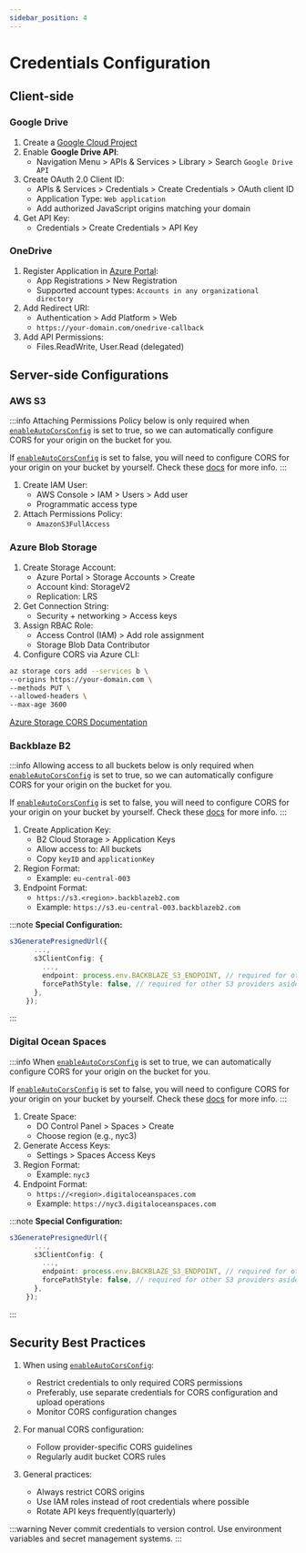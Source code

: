 ```yaml
---
sidebar_position: 4
---
```


# Credentials Configuration

## Client-side

### Google Drive

1. Create a [Google Cloud Project](https://console.cloud.google.com/)
2. Enable **Google Drive API**:
   - Navigation Menu > APIs & Services > Library > Search `Google Drive API`
3. Create OAuth 2.0 Client ID:
   - APIs & Services > Credentials > Create Credentials > OAuth client ID
   - Application Type: `Web application`
   - Add authorized JavaScript origins matching your domain
4. Get API Key:
   - Credentials > Create Credentials > API Key

### OneDrive

1. Register Application in [Azure Portal](https://portal.azure.com/):
   - App Registrations > New Registration
   - Supported account types: `Accounts in any organizational directory`
2. Add Redirect URI:
   - Authentication > Add Platform > Web
   - `https://your-domain.com/onedrive-callback`
3. Add API Permissions:
   - Files.ReadWrite, User.Read (delegated)

## Server-side Configurations

### AWS S3

:::info
Attaching Permissions Policy below is only required when [`enableAutoCorsConfig`](/docs/api-reference/upupuploader/optional-props.md) is set to true, so we can automatically configure CORS for your origin on the bucket for you.

If [`enableAutoCorsConfig`](/docs/api-reference/upupuploader/optional-props.md) is set to false, you will need to configure CORS for your origin on your bucket by yourself. Check these [docs](https://docs.aws.amazon.com/AmazonS3/latest/API/API_PutBucketCors.html) for more info.
:::

1. Create IAM User:
   - AWS Console > IAM > Users > Add user
   - Programmatic access type
2. Attach Permissions Policy:
   - `AmazonS3FullAccess`

### Azure Blob Storage

1. Create Storage Account:
   - Azure Portal > Storage Accounts > Create
   - Account kind: StorageV2
   - Replication: LRS
2. Get Connection String:
   - Security + networking > Access keys
3. Assign RBAC Role:
   - Access Control (IAM) > Add role assignment
   - Storage Blob Data Contributor
4. Configure CORS via Azure CLI:

```bash
az storage cors add --services b \
--origins https://your-domain.com \
--methods PUT \
--allowed-headers \
--max-age 3600
```

[Azure Storage CORS Documentation](https://learn.microsoft.com/en-us/azure/storage/blobs/storage-custom-domain-name)

### Backblaze B2

:::info
Allowing access to all buckets below is only required when [`enableAutoCorsConfig`](/docs/api-reference/upupuploader/optional-props.md) is set to true, so we can automatically configure CORS for your origin on the bucket for you.

If [`enableAutoCorsConfig`](/docs/api-reference/upupuploader/optional-props.md) is set to false, you will need to configure CORS for your origin on your bucket by yourself. Check these [docs](https://www.backblaze.com/apidocs/s3-put-bucket-cors) for more info.
:::

1. Create Application Key:
   - B2 Cloud Storage > Application Keys
   - Allow access to: All buckets
   - Copy `keyID` and `applicationKey`
2. Region Format:
   - Example: `eu-central-003`
3. Endpoint Format:
   - `https://s3.<region>.backblazeb2.com`
   - Example: `https://s3.eu-central-003.backblazeb2.com`

:::note
**Special Configuration:**

```ts
s3GeneratePresignedUrl({
      ...,
      s3ClientConfig: {
        ...,
        endpoint: process.env.BACKBLAZE_S3_ENDPOINT, // required for other S3 providers asides AWS
        forcePathStyle: false, // required for other S3 providers asides AWS
      },
    });
```

:::

### Digital Ocean Spaces

:::info
When [`enableAutoCorsConfig`](/docs/api-reference/upupuploader/optional-props.md) is set to true, we can automatically configure CORS for your origin on the bucket for you.

If [`enableAutoCorsConfig`](/docs/api-reference/upupuploader/optional-props.md) is set to false, you will need to configure CORS for your origin on your bucket by yourself. Check these [docs](https://docs.digitalocean.com/products/spaces/how-to/configure-cors/) for more info.
:::

1. Create Space:
   - DO Control Panel > Spaces > Create
   - Choose region (e.g., nyc3)
2. Generate Access Keys:
   - Settings > Spaces Access Keys
3. Region Format:
   - Example: `nyc3`
4. Endpoint Format:
   - `https://<region>.digitaloceanspaces.com`
   - Example: `https://nyc3.digitaloceanspaces.com`

:::note
**Special Configuration:**

```ts
s3GeneratePresignedUrl({
      ...,
      s3ClientConfig: {
        ...,
        endpoint: process.env.BACKBLAZE_S3_ENDPOINT, // required for other S3 providers asides AWS
        forcePathStyle: false, // required for other S3 providers asides AWS
      },
    });
```

:::

## Security Best Practices

1. When using [`enableAutoCorsConfig`](/docs/api-reference/upupuploader/optional-props.md#enableautocorsconfig):

   - Restrict credentials to only required CORS permissions
   - Preferably, use separate credentials for CORS configuration and upload operations
   - Monitor CORS configuration changes

2. For manual CORS configuration:

   - Follow provider-specific CORS guidelines
   - Regularly audit bucket CORS rules

3. General practices:
   - Always restrict CORS origins
   - Use IAM roles instead of root credentials where possible
   - Rotate API keys frequently(quarterly)

:::warning
Never commit credentials to version control. Use environment variables and secret management systems.
:::
